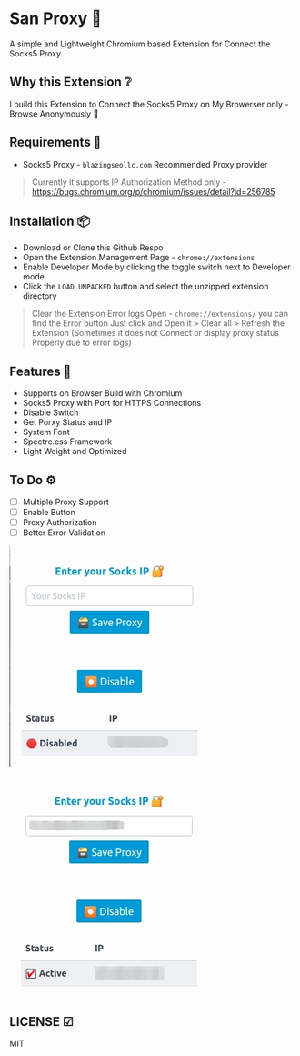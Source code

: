 # San Proxy 🔐

A simple and Lightweight Chromium based Extension for Connect the Socks5 Proxy.

## Why this Extension ❔

I build this Extension to Connect the Socks5 Proxy on My Browerser only - Browse Anonymously 👀

## Requirements 📃

- Socks5 Proxy - `blazingseollc.com` Recommended Proxy provider

> Currently it supports IP Authorization Method only - <https://bugs.chromium.org/p/chromium/issues/detail?id=256785>

## Installation 📦

- Download or Clone this Github Respo
- Open the Extension Management Page - `chrome://extensions`
- Enable Developer Mode by clicking the toggle switch next to Developer mode.
- Click the `LOAD UNPACKED` button and select the unzipped extension directory

> Clear the Extension Error logs Open - `chrome://extensions/` you can find the Error button Just click and Open it > Clear all > Refresh the Extension (Sometimes it does not Connect or display proxy status Properly due to error logs)

## Features 💅

- Supports on Browser Build with Chromium
- Socks5 Proxy with Port for HTTPS Connections
- Disable Switch
- Get Porxy Status and IP
- System Font
- Spectre.css Framework
- Light Weight and Optimized

## To Do ⚙

- [ ] Multiple Proxy Support
- [ ] Enable Button
- [ ] Proxy Authorization
- [ ] Better Error Validation

![san proxy](https://raw.githubusercontent.com/mskian/san-proxy/master/images/sanproxy-1.jpg)  

![san proxy](https://raw.githubusercontent.com/mskian/san-proxy/master/images/sanproxy-2.jpg)  

## LICENSE ☑

MIT
